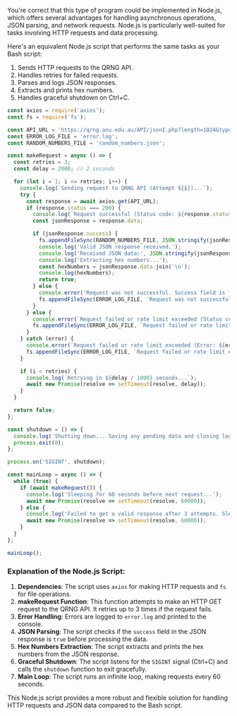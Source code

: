 You're correct that this type of program could be implemented in Node.js, which offers several advantages for handling asynchronous operations, JSON parsing, and network requests. Node.js is particularly well-suited for tasks involving HTTP requests and data processing.

Here's an equivalent Node.js script that performs the same tasks as your Bash script:

1. Sends HTTP requests to the QRNG API.
2. Handles retries for failed requests.
3. Parses and logs JSON responses.
4. Extracts and prints hex numbers.
5. Handles graceful shutdown on Ctrl+C.

```javascript
const axios = require('axios');
const fs = require('fs');

const API_URL = 'https://qrng.anu.edu.au/API/jsonI.php?length=1024&type=hex16';
const ERROR_LOG_FILE = 'error.log';
const RANDOM_NUMBERS_FILE = 'random_numbers.json';

const makeRequest = async () => {
  const retries = 3;
  const delay = 2000; // 2 seconds

  for (let i = 1; i <= retries; i++) {
    console.log(`Sending request to QRNG API (Attempt ${i})...`);
    try {
      const response = await axios.get(API_URL);
      if (response.status === 200) {
        console.log(`Request successful (Status code: ${response.status})`);
        const jsonResponse = response.data;

        if (jsonResponse.success) {
          fs.appendFileSync(RANDOM_NUMBERS_FILE, JSON.stringify(jsonResponse) + '\n');
          console.log('Valid JSON response received.');
          console.log('Received JSON data:', JSON.stringify(jsonResponse, null, 2));
          console.log('Extracting hex numbers...');
          const hexNumbers = jsonResponse.data.join('\n');
          console.log(hexNumbers);
          return true;
        } else {
          console.error('Request was not successful. Success field is false.');
          fs.appendFileSync(ERROR_LOG_FILE, 'Request was not successful. Success field is false.\n');
        }
      } else {
        console.error(`Request failed or rate limit exceeded (Status code: ${response.status}).`);
        fs.appendFileSync(ERROR_LOG_FILE, `Request failed or rate limit exceeded, status code: ${response.status}\n`);
      }
    } catch (error) {
      console.error(`Request failed or rate limit exceeded (Error: ${error.message}).`);
      fs.appendFileSync(ERROR_LOG_FILE, `Request failed or rate limit exceeded, error: ${error.message}\n`);
    }

    if (i < retries) {
      console.log(`Retrying in ${delay / 1000} seconds...`);
      await new Promise(resolve => setTimeout(resolve, delay));
    }
  }

  return false;
};

const shutdown = () => {
  console.log('Shutting down... Saving any pending data and closing logs.');
  process.exit(0);
};

process.on('SIGINT', shutdown);

const mainLoop = async () => {
  while (true) {
    if (await makeRequest()) {
      console.log('Sleeping for 60 seconds before next request...');
      await new Promise(resolve => setTimeout(resolve, 60000));
    } else {
      console.log('Failed to get a valid response after 3 attempts. Sleeping for 60 seconds before next request...');
      await new Promise(resolve => setTimeout(resolve, 60000));
    }
  }
};

mainLoop();
```

### Explanation of the Node.js Script:

1. **Dependencies**: The script uses `axios` for making HTTP requests and `fs` for file operations.
2. **makeRequest Function**: This function attempts to make an HTTP GET request to the QRNG API. It retries up to 3 times if the request fails.
3. **Error Handling**: Errors are logged to `error.log` and printed to the console.
4. **JSON Parsing**: The script checks if the `success` field in the JSON response is `true` before processing the data.
5. **Hex Numbers Extraction**: The script extracts and prints the hex numbers from the JSON response.
6. **Graceful Shutdown**: The script listens for the `SIGINT` signal (Ctrl+C) and calls the `shutdown` function to exit gracefully.
7. **Main Loop**: The script runs an infinite loop, making requests every 60 seconds.

This Node.js script provides a more robust and flexible solution for handling HTTP requests and JSON data compared to the Bash script.
